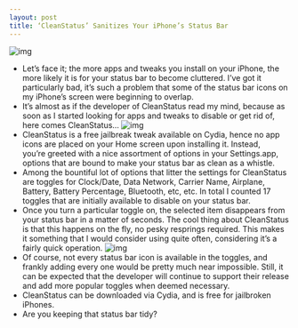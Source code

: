 ```yaml
---
layout: post
title: ‘CleanStatus’ Sanitizes Your iPhone’s Status Bar
---
```

![img](http://media.idownloadblog.com/wp-content/uploads/2011/01/CleanStatus-04.png)
* Let’s face it; the more apps and tweaks you install on your iPhone, the more likely it is for your status bar to become cluttered. I’ve got it particularly bad, it’s such a problem that some of the status bar icons on my iPhone’s screen were beginning to overlap.
* It’s almost as if the developer of CleanStatus read my mind, because as soon as I started looking for apps and tweaks to disable or get rid of, here comes CleanStatus…
![img](http://media.idownloadblog.com/wp-content/uploads/2011/01/CleanStatus-01.png)
* CleanStatus is a free jailbreak tweak available on Cydia, hence no app icons are placed on your Home screen upon installing it. Instead, you’re greeted with a nice assortment of options in your Settings.app, options that are bound to make your status bar as clean as a whistle.
* Among the bountiful lot of options that litter the settings for CleanStatus are toggles for Clock/Date, Data Network, Carrier Name, Airplane, Battery, Battery Percentage, Bluetooth, etc, etc. In total I counted 17 toggles that are initially available to disable on your status bar.
* Once you turn a particular toggle on, the selected item disappears from your status bar in a matter of seconds. The cool thing about CleanStatus is that this happens on the fly, no pesky resprings required. This makes it something that I would consider using quite often, considering it’s a fairly quick operation.
![img](http://media.idownloadblog.com/wp-content/uploads/2011/01/CleanStatus-02.png)
* Of course, not every status bar icon is available in the toggles, and frankly adding every one would be pretty much near impossible. Still, it can be expected that the developer will continue to support their release and add more popular toggles when deemed necessary.
* CleanStatus can be downloaded via Cydia, and is free for jailbroken iPhones.
* Are you keeping that status bar tidy?

